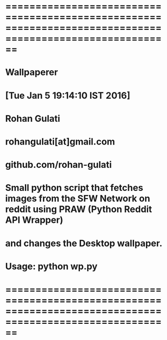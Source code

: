 # ==========================================================================================================

# Wallpaperer 
# [Tue Jan  5 19:14:10 IST 2016]

# Rohan Gulati
# rohangulati[at]gmail.com
# github.com/rohan-gulati

# Small python script that fetches images from the SFW Network on reddit using PRAW (Python Reddit API Wrapper) 
# and changes the Desktop wallpaper.

# Usage: python wp.py

# ==========================================================================================================
